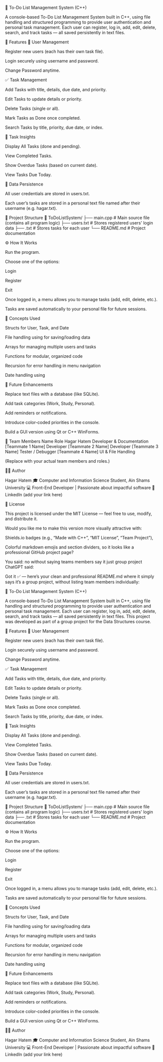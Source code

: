 📝 To-Do List Management System (C++)

A console-based To-Do List Management System built in C++, using file handling and structured programming to provide user authentication and personal task management.
Each user can register, log in, add, edit, delete, search, and track tasks — all saved persistently in text files.

🚀 Features
👤 User Management

Register new users (each has their own task file).

Login securely using username and password.

Change Password anytime.

✅ Task Management

Add Tasks with title, details, due date, and priority.

Edit Tasks to update details or priority.

Delete Tasks (single or all).

Mark Tasks as Done once completed.

Search Tasks by title, priority, due date, or index.

📅 Task Insights

Display All Tasks (done and pending).

View Completed Tasks.

Show Overdue Tasks (based on current date).

View Tasks Due Today.

💾 Data Persistence

All user credentials are stored in users.txt.

Each user’s tasks are stored in a personal text file named after their username (e.g. hagar.txt).

🧱 Project Structure
📂 ToDoListSystem/
├── main.cpp              # Main source file (contains all program logic)
├── users.txt             # Stores registered users' login data
├── <username>.txt        # Stores tasks for each user
└── README.md             # Project documentation

⚙️ How It Works

Run the program.

Choose one of the options:

Login

Register

Exit

Once logged in, a menu allows you to manage tasks (add, edit, delete, etc.).

Tasks are saved automatically to your personal file for future sessions.

🧠 Concepts Used

Structs for User, Task, and Date

File handling using <fstream> for saving/loading data

Arrays for managing multiple users and tasks

Functions for modular, organized code

Recursion for error handling in menu navigation

Date handling using <ctime>

🧩 Future Enhancements

 Replace text files with a database (like SQLite).

 Add task categories (Work, Study, Personal).

 Add reminders or notifications.

 Introduce color-coded priorities in the console.

 Build a GUI version using Qt or C++ WinForms.

👥 Team Members
Name	Role
Hagar Hatem	Developer & Documentation
[Teammate 1 Name]	Developer
[Teammate 2 Name]	Developer
[Teammate 3 Name]	Tester / Debugger
[Teammate 4 Name]	UI & File Handling

(Replace with your actual team members and roles.)

🧑‍💻 Author

Hagar Hatem
🎓 Computer and Information Science Student, Ain Shams University
💻 Front-End Developer | Passionate about impactful software
📧 LinkedIn
 (add your link here)

📜 License

This project is licensed under the MIT License — feel free to use, modify, and distribute it.

Would you like me to make this version more visually attractive with:

Shields.io badges (e.g., “Made with C++”, “MIT License”, “Team Project”),

Colorful markdown emojis and section dividers,
so it looks like a professional GitHub project page?

You said:
no without saying teams members say it just group project
ChatGPT said:

Got it ✅ — here’s your clean and professional README.md where it simply says it’s a group project, without listing team members individually:

📝 To-Do List Management System (C++)

A console-based To-Do List Management System built in C++, using file handling and structured programming to provide user authentication and personal task management.
Each user can register, log in, add, edit, delete, search, and track tasks — all saved persistently in text files.
This project was developed as part of a group project for the Data Structures course.

🚀 Features
👤 User Management

Register new users (each has their own task file).

Login securely using username and password.

Change Password anytime.

✅ Task Management

Add Tasks with title, details, due date, and priority.

Edit Tasks to update details or priority.

Delete Tasks (single or all).

Mark Tasks as Done once completed.

Search Tasks by title, priority, due date, or index.

📅 Task Insights

Display All Tasks (done and pending).

View Completed Tasks.

Show Overdue Tasks (based on current date).

View Tasks Due Today.

💾 Data Persistence

All user credentials are stored in users.txt.

Each user’s tasks are stored in a personal text file named after their username (e.g. hagar.txt).

🧱 Project Structure
📂 ToDoListSystem/
├── main.cpp              # Main source file (contains all program logic)
├── users.txt             # Stores registered users' login data
├── <username>.txt        # Stores tasks for each user
└── README.md             # Project documentation

⚙️ How It Works

Run the program.

Choose one of the options:

Login

Register

Exit

Once logged in, a menu allows you to manage tasks (add, edit, delete, etc.).

Tasks are saved automatically to your personal file for future sessions.

🧠 Concepts Used

Structs for User, Task, and Date

File handling using <fstream> for saving/loading data

Arrays for managing multiple users and tasks

Functions for modular, organized code

Recursion for error handling in menu navigation

Date handling using <ctime>

🧩 Future Enhancements

 Replace text files with a database (like SQLite).

 Add task categories (Work, Study, Personal).

 Add reminders or notifications.

 Introduce color-coded priorities in the console.

 Build a GUI version using Qt or C++ WinForms.

🧑‍💻 Author

Hagar Hatem
🎓 Computer and Information Science Student, Ain Shams University
💻 Front-End Developer | Passionate about impactful software
📧 LinkedIn
 (add your link here)
